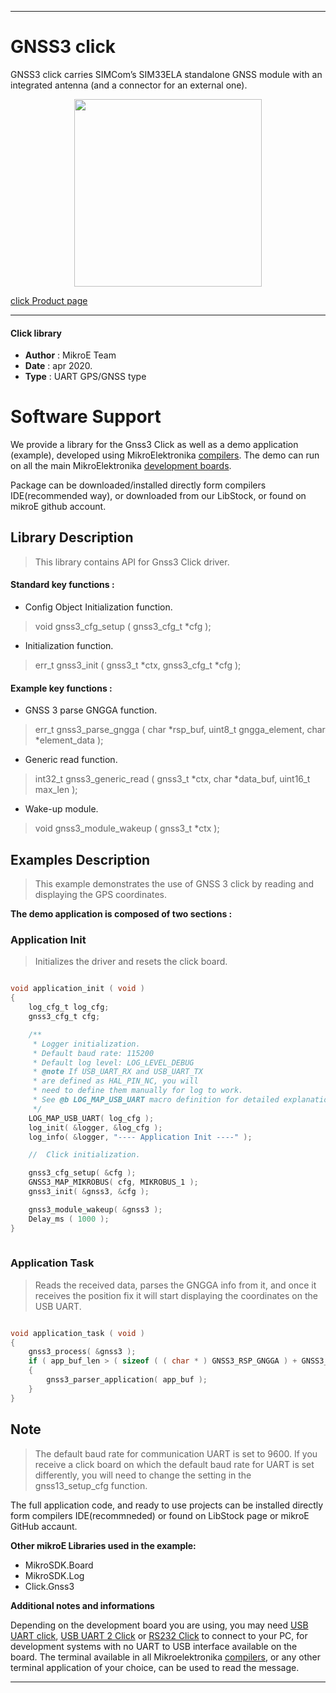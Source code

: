  
---
# GNSS3 click

GNSS3 click carries SIMCom’s SIM33ELA standalone GNSS module with an integrated antenna (and a connector for an external one).

<p align="center">
  <img src="https://download.mikroe.com/images/click_for_ide/gnss3_click.png" height=300px>
</p>

[click Product page](https://www.mikroe.com/gnss-3-click)

---


#### Click library 

- **Author**        : MikroE Team
- **Date**          : apr 2020.
- **Type**          : UART GPS/GNSS type


# Software Support

We provide a library for the Gnss3 Click 
as well as a demo application (example), developed using MikroElektronika 
[compilers](https://shop.mikroe.com/compilers). 
The demo can run on all the main MikroElektronika [development boards](https://shop.mikroe.com/development-boards).

Package can be downloaded/installed directly form compilers IDE(recommended way), or downloaded from our LibStock, or found on mikroE github account. 

## Library Description

> This library contains API for Gnss3 Click driver.

#### Standard key functions :

- Config Object Initialization function.
> void gnss3_cfg_setup ( gnss3_cfg_t *cfg ); 
 
- Initialization function.
> err_t gnss3_init ( gnss3_t *ctx, gnss3_cfg_t *cfg );

#### Example key functions :

- GNSS 3 parse GNGGA function.
> err_t gnss3_parse_gngga ( char *rsp_buf, uint8_t gngga_element, char *element_data );
 
- Generic read function.
> int32_t gnss3_generic_read ( gnss3_t *ctx, char *data_buf, uint16_t max_len );

- Wake-up module.
> void gnss3_module_wakeup ( gnss3_t *ctx );

## Examples Description

> This example demonstrates the use of GNSS 3 click by reading and displaying the GPS coordinates.

**The demo application is composed of two sections :**

### Application Init 

> Initializes the driver and resets the click board.

```c

void application_init ( void )
{
    log_cfg_t log_cfg;
    gnss3_cfg_t cfg;

    /** 
     * Logger initialization.
     * Default baud rate: 115200
     * Default log level: LOG_LEVEL_DEBUG
     * @note If USB_UART_RX and USB_UART_TX 
     * are defined as HAL_PIN_NC, you will 
     * need to define them manually for log to work. 
     * See @b LOG_MAP_USB_UART macro definition for detailed explanation.
     */
    LOG_MAP_USB_UART( log_cfg );
    log_init( &logger, &log_cfg );
    log_info( &logger, "---- Application Init ----" );

    //  Click initialization.

    gnss3_cfg_setup( &cfg );
    GNSS3_MAP_MIKROBUS( cfg, MIKROBUS_1 );
    gnss3_init( &gnss3, &cfg );

    gnss3_module_wakeup( &gnss3 );
    Delay_ms ( 1000 );
}
  
```

### Application Task

> Reads the received data, parses the GNGGA info from it, and once it receives the position fix it will start displaying the coordinates on the USB UART.

```c

void application_task ( void )
{
    gnss3_process( &gnss3 );
    if ( app_buf_len > ( sizeof ( ( char * ) GNSS3_RSP_GNGGA ) + GNSS3_GNGGA_ELEMENT_SIZE ) ) 
    {
        gnss3_parser_application( app_buf );
    }
} 

```

## Note

> The default baud rate for communication UART is set to 9600. If you receive
a click board on which the default baud rate for UART is set differently,
you will need to change the setting in the gnss13_setup_cfg function.

The full application code, and ready to use projects can be  installed directly form compilers IDE(recommneded) or found on LibStock page or mikroE GitHub accaunt.

**Other mikroE Libraries used in the example:** 

- MikroSDK.Board
- MikroSDK.Log
- Click.Gnss3

**Additional notes and informations**

Depending on the development board you are using, you may need 
[USB UART click](https://shop.mikroe.com/usb-uart-click), 
[USB UART 2 Click](https://shop.mikroe.com/usb-uart-2-click) or 
[RS232 Click](https://shop.mikroe.com/rs232-click) to connect to your PC, for 
development systems with no UART to USB interface available on the board. The 
terminal available in all Mikroelektronika 
[compilers](https://shop.mikroe.com/compilers), or any other terminal application 
of your choice, can be used to read the message.



---
